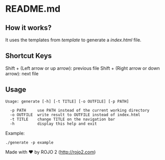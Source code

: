 # README.md

## How it works?

It uses the templates from _template_ to generate a _index.html_ file.

## Shortcut Keys

Shift + (Left arrow or up arrow): previous file
Shift + (Right arrow or down arrow): next file

## Usage

```
Usage: generate [-h] [-t TITLE] [-o OUTFILE] [-p PATH]
  
  -p PATH     use PATH instead of the current working directory
  -o OUTFILE  write result to OUTFILE instead of index.html
  -t TITLE    change TITLE on the navigation bar
  -h          display this help and exit
```

Example:

```
./generate -p example
```

Made with ❤ by ROJO 2 (http://rojo2.com)
